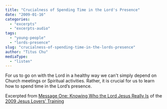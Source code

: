 ```yaml
---
title: "Crucialness of Spending Time in the Lord's Presence"
date: "2009-01-16"
categories: 
  - "excerpts"
  - "excerpts-audio"
tags: 
  - "young-people"
  - "lords-presence"
slug: "crucialness-of-spending-time-in-the-lords-presence"
author: "Titus Chu"
mediaType: 
  - "listen"
---
```


For us to go on with the Lord in a healthy way we can't simply depend on Church meetings or Spiritual activities. Rather, it is crucial for us to learn how to spend time in the Lord’s presence.

Excerpted from [Message One: Knowing Who the Lord Jesus Really Is](https://www.asweetsavor.org/knowing-who-the-lord-jesus-really-is/) of the [2009 Jesus Lovers’ Training](https://www.asweetsavor.org/conference-loving-the-lord-jesus/)
